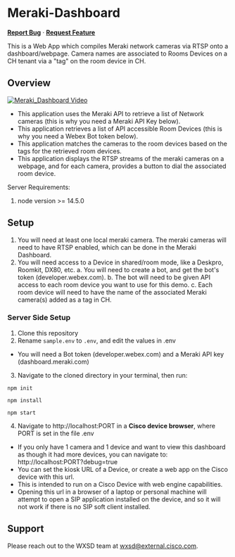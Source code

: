 # Meraki-Dashboard 
<a href="https://github.com/WXSD-Sales/meraki-dashboard/issues"><strong>Report Bug</strong></a>
·
<a href="https://github.com/WXSD-Sales/meraki-dashboard/issues"><strong>Request Feature</strong></a>

This is a Web App which compiles Meraki network cameras via RTSP onto a dashboard/webpage.  Camera names are associated to Rooms Devices on a CH tenant via a "tag" on the room device in CH.

## Overview
[![Meraki_Dashboard Video](https://user-images.githubusercontent.com/19175490/208965357-bb3757b5-9ce3-490d-a9be-9905e3bed6fe.png)](https://app.vidcast.io/share/a9d8ca25-a430-4cbe-a494-52a3d95b5623)

* This application uses the Meraki API to retrieve a list of Network cameras (this is why you need a Meraki API Key below).
* This application retrieves a list of API accessible Room Devices (this is why you need a Webex Bot token below).
* This application matches the cameras to the room devices based on the tags for the retrieved room devices.
* This application displays the RTSP streams of the meraki cameras on a webpage, and for each camera, provides a button to dial the associated room device.

Server Requirements:
1. node version >= 14.5.0


## Setup

1. You will need at least one local meraki camera.  The meraki cameras will need to have RTSP enabled, which can be done in the Meraki Dashboard.
2. You will need access to a Device in shared/room mode, like a Deskpro, Roomkit, DX80, etc.
  a. You will need to create a bot, and get the bot's token (developer.webex.com).
  b. The bot will need to be given API access to each room device you want to use for this demo.
  c. Each room device will need to have the name of the associated Meraki camera(s) added as a tag in CH.

### Server Side Setup
1. Clone this repository
2. Rename ```sample.env``` to ```.env```, and edit the values in .env
* You will need a Bot token (developer.webex.com) and a Meraki API key (dashboard.meraki.com)
3. Navigate to the cloned directory in your terminal, then run:
```
npm init
```
```
npm install
```
```
npm start
```
4. Navigate to http://localhost:PORT in a **Cisco device browser**, where PORT is set in the file .env
* If you only have 1 camera and 1 device and want to view this dashboard as though it had more devices, you can navigate to: http://localhost:PORT?debug=true
* You can set the kiosk URL of a Device, or create a web app on the Cisco device with this url.
* This is intended to run on a Cisco Device with web engine capabilities.
* Opening this url in a browser of a laptop or personal machine will attempt to open a SIP application installed on the device, and so it will not work if there is no SIP soft client installed.


## Support

Please reach out to the WXSD team at [wxsd@external.cisco.com](mailto:wxsd@external.cisco.com?cc=<your_cec>@cisco.com&subject=RepoName).
